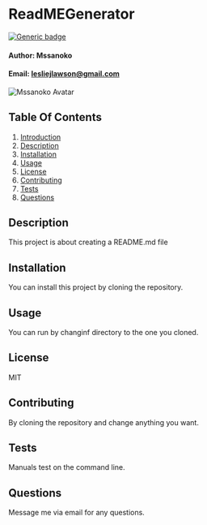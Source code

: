
# ReadMEGenerator <a name="introduction"></a>

[![Generic badge](https://img.shields.io/badge/Version-undefined-blue.svg)](https://shields.io/)

#### __Author:__ Mssanoko
#### __Email:__ lesliejlawson@gmail.com
![Mssanoko Avatar](https://avatars2.githubusercontent.com/u/61078512?v=4)

## Table Of Contents
1) [Introduction](#introduction)
2) [Description](#description)
3) [Installation](#installation)
4) [Usage](#usage)
5) [License](#license)
6) [Contributing](#contributing)
7) [Tests](#tests)
7) [Questions](#questions)

## Description <a name="description"></a>
This project is about creating a README.md file 

## Installation <a name="installation"></a>
You can install this project by cloning the repository. 

## Usage <a name="usage"></a>
You can run by changinf directory to the one you cloned. 

## License <a name="license"></a>
MIT

## Contributing <a name="contributing"></a>
By cloning the repository and change anything you want.

## Tests <a name="tests"></a>
Manuals test on the command line. 

## Questions <a name="questions"></a>
Message me via email for any questions. 
        
